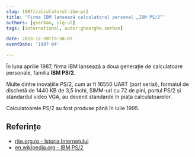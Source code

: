 ```yaml
---
slug: 1987/calculatorul-ibm-ps2
title: 'Firma IBM lansează calculatorul personal „IBM PS/2”'
authors: [gserban, ilg-ul]
tags: [international, autor:gheorghe.serban]

date: 2023-12-28T19:58:07
eventDate: '1987-04'

---
```


În luna aprilie 1987, firma IBM lansează a doua generație de calculatoare
personale, familia **IBM PS/2**.

<!-- truncate -->

Multe dintre inovațiile PS/2, cum ar fi 16550 UART (port serial),
formatul de dischetă de 1440 KB de 3,5 inchi, SIMM-uri cu 72 de pini,
portul PS/2 și standardul video VGA, au devenit standarde în piața
calculatoarelor.

Calculatoarele PS/2 au fost produse până în iulie 1995.

## Referințe

- [rite.org.ro - Istoria Internetului](https://rite.org.ro/istoria-internetului/)
- [en.wikipedia.org - IBM PS/2](https://en.wikipedia.org/wiki/IBM_PS/2)
